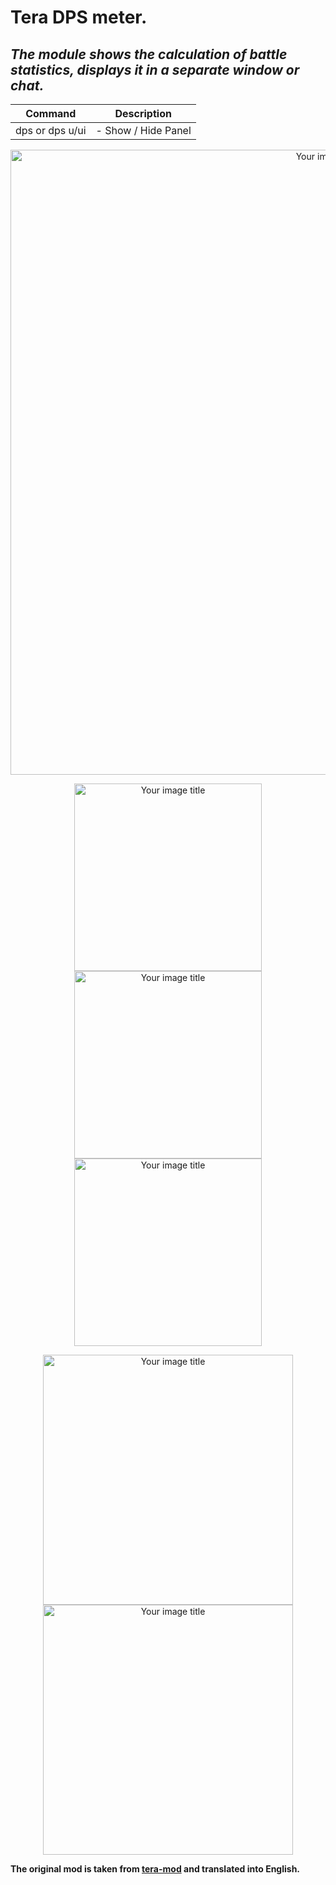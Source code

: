 # Tera DPS meter.

## _The module shows the calculation of battle statistics, displays it in a separate window or chat._

| Сommand | Description |
| - | - |
| dps or dps u/ui | - Show / Hide Panel |

<p align="center"><img src="https://github.com/war100ck/TeraToolbox-and-old-modifications-only-for-client-version-92.03-92.04/blob/main/DPS-Monitor_EN/screenshot/0.png" alt="Your image title" width="1000"/>
 
<p align="center"><img src="https://github.com/war100ck/TeraToolbox-and-old-modifications-only-for-client-version-92.03-92.04/blob/main/DPS-Monitor_EN/screenshot/1.png" alt="Your image title" width="300"/> <img src="https://github.com/war100ck/TeraToolbox-and-old-modifications-only-for-client-version-92.03-92.04/blob/main/DPS-Monitor_EN/screenshot/2.png" alt="Your image title" width="300"/> <img src="https://github.com/war100ck/TeraToolbox-and-old-modifications-only-for-client-version-92.03-92.04/blob/main/DPS-Monitor_EN/screenshot/3.png" alt="Your image title" width="300"/> 

<p align="center"><img src="https://github.com/war100ck/TeraToolbox-and-old-modifications-only-for-client-version-92.03-92.04/blob/main/DPS-Monitor_EN/screenshot/4.png" alt="Your image title" width="400"/> <img src="https://github.com/war100ck/TeraToolbox-and-old-modifications-only-for-client-version-92.03-92.04/blob/main/DPS-Monitor_EN/screenshot/5.png" alt="Your image title" width="400"/> 

**The original mod is taken from [tera-mod](https://github.com/tera-mod/DPS-Monitor) and translated into English.**





